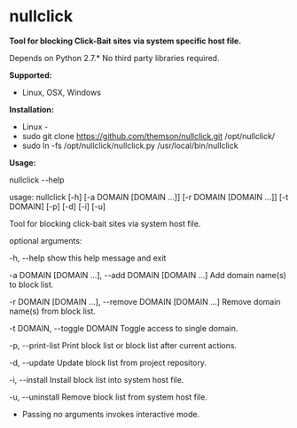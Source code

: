nullclick
=========

**Tool for blocking Click-Bait sites via system specific host file.**

Depends on Python 2.7.*
No third party libraries required.

**Supported:**
* Linux, OSX, Windows

**Installation:**

- Linux -
- sudo git clone https://github.com/themson/nullclick.git /opt/nullclick/
- sudo ln -fs /opt/nullclick/nullclick.py /usr/local/bin/nullclick

**Usage:**

nullclick --help

usage: nullclick [-h] [-a DOMAIN [DOMAIN ...]] [-r DOMAIN [DOMAIN ...]]
                 [-t DOMAIN] [-p] [-d] [-i] [-u]

Tool for blocking click-bait sites via system host file.

optional arguments:

  -h, --help            show this help message and exit

  -a DOMAIN [DOMAIN ...], --add DOMAIN [DOMAIN ...]
                        Add domain name(s) to block list.

  -r DOMAIN [DOMAIN ...], --remove DOMAIN [DOMAIN ...]
                        Remove domain name(s) from block list.

  -t DOMAIN, --toggle DOMAIN
                        Toggle access to single domain.

  -p, --print-list      Print block list or block list after current actions.

  -d, --update          Update block list from project repository.

  -i, --install         Install block list into system host file.

  -u, --uninstall       Remove block list from system host file.

* Passing no arguments invokes interactive mode.
